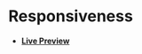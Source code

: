 # Responsiveness

- [**Live Preview**](https://tahmid-sarker.github.io/Web-Starter-Kit/CSS/Responsiveness/index.html)